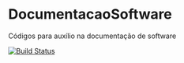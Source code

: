 # DocumentacaoSoftware
Códigos para auxílio na documentação de software

[![Build Status](https://travis-ci.org/invoiceninja/invoiceninja.svg?branch=master)](https://travis-ci.org/invoiceninja/invoiceninja)
